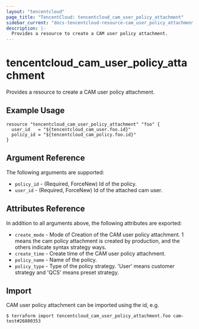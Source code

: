 ```yaml
---
layout: "tencentcloud"
page_title: "TencentCloud: tencentcloud_cam_user_policy_attachment"
sidebar_current: "docs-tencentcloud-resource-cam_user_policy_attachment"
description: |-
  Provides a resource to create a CAM user policy attachment.
---
```


# tencentcloud_cam_user_policy_attachment

Provides a resource to create a CAM user policy attachment.

## Example Usage

```hcl
resource "tencentcloud_cam_user_policy_attachment" "foo" {
  user_id   = "${tencentcloud_cam_user.foo.id}"
  policy_id = "${tencentcloud_cam_policy.foo.id}"
}
```

## Argument Reference

The following arguments are supported:

* `policy_id` - (Required, ForceNew) Id of the policy.
* `user_id` - (Required, ForceNew) Id of the attached cam user.

## Attributes Reference

In addition to all arguments above, the following attributes are exported:

* `create_mode` - Mode of Creation of the CAM user policy attachment. 1 means the cam policy attachment is created by production, and the others indicate syntax strategy ways.
* `create_time` - Create time of the CAM user policy attachment.
* `policy_name` - Name of the policy.
* `policy_type` - Type of the policy strategy. 'User' means customer strategy and 'QCS' means preset strategy.


## Import

CAM user policy attachment can be imported using the id, e.g.

```
$ terraform import tencentcloud_cam_user_policy_attachment.foo cam-test#26800353
```

